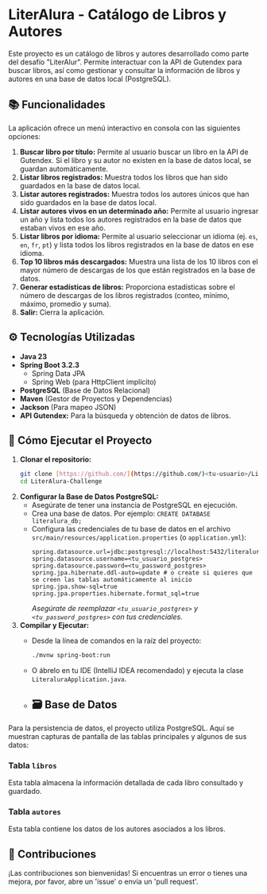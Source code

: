 # LiterAlura - Catálogo de Libros y Autores

Este proyecto es un catálogo de libros y autores desarrollado como parte del desafío "LiterAlur". Permite interactuar con la API de Gutendex para buscar libros, así como gestionar y consultar la información de libros y autores en una base de datos local (PostgreSQL).

## 📚 Funcionalidades

La aplicación ofrece un menú interactivo en consola con las siguientes opciones:

1.  **Buscar libro por título:** Permite al usuario buscar un libro en la API de Gutendex. Si el libro y su autor no existen en la base de datos local, se guardan automáticamente.
2.  **Listar libros registrados:** Muestra todos los libros que han sido guardados en la base de datos local.
3.  **Listar autores registrados:** Muestra todos los autores únicos que han sido guardados en la base de datos local.
4.  **Listar autores vivos en un determinado año:** Permite al usuario ingresar un año y lista todos los autores registrados en la base de datos que estaban vivos en ese año.
5.  **Listar libros por idioma:** Permite al usuario seleccionar un idioma (ej. `es`, `en`, `fr`, `pt`) y lista todos los libros registrados en la base de datos en ese idioma.
6.  **Top 10 libros más descargados:** Muestra una lista de los 10 libros con el mayor número de descargas de los que están registrados en la base de datos.
7.  **Generar estadísticas de libros:** Proporciona estadísticas sobre el número de descargas de los libros registrados (conteo, mínimo, máximo, promedio y suma).
0.  **Salir:** Cierra la aplicación.

## ⚙️ Tecnologías Utilizadas

* **Java 23**
* **Spring Boot 3.2.3**
    * Spring Data JPA
    * Spring Web (para HttpClient implícito)
* **PostgreSQL** (Base de Datos Relacional)
* **Maven** (Gestor de Proyectos y Dependencias)
* **Jackson** (Para mapeo JSON)
* **API Gutendex:** Para la búsqueda y obtención de datos de libros.

## 🚀 Cómo Ejecutar el Proyecto

1.  **Clonar el repositorio:**
    ```bash
    git clone [https://github.com/](https://github.com/)<tu-usuario>/LiterAlura-Challenge.git
    cd LiterAlura-Challenge
    ```
2.  **Configurar la Base de Datos PostgreSQL:**
    * Asegúrate de tener una instancia de PostgreSQL en ejecución.
    * Crea una base de datos. Por ejemplo: `CREATE DATABASE literalura_db;`
    * Configura las credenciales de tu base de datos en el archivo `src/main/resources/application.properties` (o `application.yml`):
        ```properties
        spring.datasource.url=jdbc:postgresql://localhost:5432/literalura_db
        spring.datasource.username=<tu_usuario_postgres>
        spring.datasource.password=<tu_password_postgres>
        spring.jpa.hibernate.ddl-auto=update # o create si quieres que se creen las tablas automáticamente al inicio
        spring.jpa.show-sql=true
        spring.jpa.properties.hibernate.format_sql=true
        ```
        *Asegúrate de reemplazar `<tu_usuario_postgres>` y `<tu_password_postgres>` con tus credenciales.*
3.  **Compilar y Ejecutar:**
    * Desde la línea de comandos en la raíz del proyecto:
        ```bash
        ./mvnw spring-boot:run
        ```
    * O ábrelo en tu IDE (IntelliJ IDEA recomendado) y ejecuta la clase `LiteraluraApplication.java`.
  
    * ## 🗃️ Base de Datos

Para la persistencia de datos, el proyecto utiliza PostgreSQL. Aquí se muestran capturas de pantalla de las tablas principales y algunos de sus datos:

### Tabla `libros`
Esta tabla almacena la información detallada de cada libro consultado y guardado.


### Tabla `autores`
Esta tabla contiene los datos de los autores asociados a los libros.


## 🤝 Contribuciones

¡Las contribuciones son bienvenidas! Si encuentras un error o tienes una mejora, por favor, abre un 'issue' o envía un 'pull request'.


